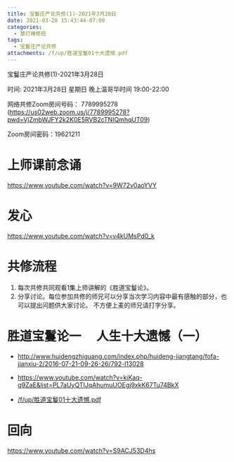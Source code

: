 ```yaml
---
title: 宝鬘庄严论共修(1)-2021年3月28日
date: 2021-03-28 15:43:44-07:00
categories:
  - 慧灯禅修班
tags:
  - 宝鬘庄严论共修
attachments: /f/up/胜道宝鬘01十大遗憾.pdf
---
```

宝鬘庄严论共修(1)-2021年3月28日 

时间: 2021年3月28日 星期日 晚上温哥华时间 19:00-22:00  

网络共修Zoom房间号码： 7789995278 (<https://us02web.zoom.us/j/7789995278?pwd=VjZmbWJFY2k2K0E5RVB2cTNIQmhqUT09>)

Zoom房间密码：19621211

# 上师课前念诵

<https://www.youtube.com/watch?v=9W72v0aoYVY>

# 发心

<https://www.youtube.com/watch?v=v4kUMsPd0_k>

# 共修流程  

1. 每次共修共同观看1集上师讲解的《胜道宝鬘论》。
2. 分享讨论。每位参加共修的师兄可以分享当次学习内容中最有感触的部分，也可以提出问题供大家讨论。
不方便上麦的师兄请打字分享。

# 胜道宝鬘论一 　人生十大遗憾（一）

- <http://www.huidengzhiguang.com/index.php/huideng-jiangtang/fofa-jianxiu-2/2016-07-21-09-26-26/792-l13028>
- <https://www.youtube.com/watch?v=kiKaq-q9ZaE&list=PL7aUyQTIJqAhumuUOEgj9xkK67Tu74BkX>

- [/f/up/胜道宝鬘01十大遗憾.pdf](http://huidengchanxiu.net/hdv/f/up/胜道宝鬘01十大遗憾.pdf)

# 回向 

<https://www.youtube.com/watch?v=S9ACJ53D4hs>